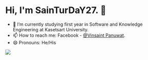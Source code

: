 # Hi, I'm SainTurDaY27. 👋



- 🌱 I’m currently studying first year in Software and Knowledge Engineering at Kasetsart University.
- 📫 How to reach me: Facebook - [@Vinsaint Panuwat](https://www.facebook.com/nong.vinsaint/).
- 😄 Pronouns: He/His


<img src="https://github-readme-stats.vercel.app/api?username=SainTurDaY27&&show_icons=true&title_color=ffffff&icon_color=bb2acf&text_color=daf7dc&bg_color=151515">
